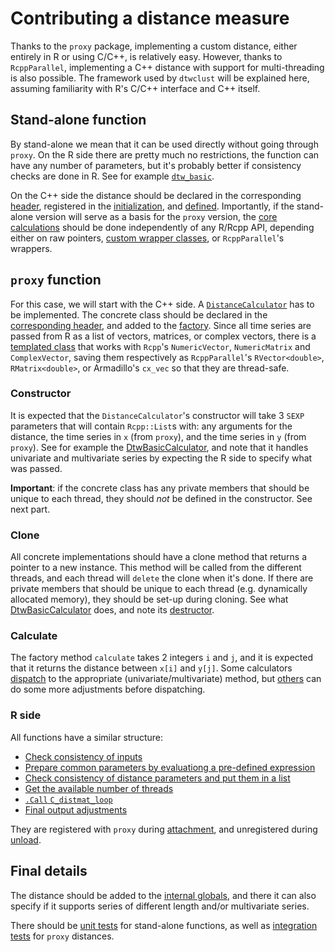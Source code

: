 # Contributing a distance measure

Thanks to the `proxy` package,
implementing a custom distance,
either entirely in R or using C/C++,
is relatively easy.
However, thanks to `RcppParallel`,
implementing a C++ distance with support for multi-threading is also possible.
The framework used by `dtwclust` will be explained here,
assuming familiarity with R's C/C++ interface and C++ itself.

## Stand-alone function

By stand-alone we mean that it can be used directly without going through `proxy`.
On the R side there are pretty much no restrictions,
the function can have any number of parameters,
but it's probably better if consistency checks are done in R.
See for example [`dtw_basic`](https://github.com/asardaes/dtwclust/blob/master/R/DISTANCES-dtw-basic.R#L52).

On the C++ side the distance should be declared in the corresponding [header](https://github.com/asardaes/dtwclust/blob/master/src/distances/distances.h#L14),
registered in the [initialization](https://github.com/asardaes/dtwclust/blob/master/src/init.cpp#L8),
and [defined](https://github.com/asardaes/dtwclust/blob/master/src/distances/dtw-basic.cpp).
Importantly, if the stand-alone version will serve as a basis for the `proxy` version,
the [core calculations](https://github.com/asardaes/dtwclust/blob/master/src/distances/dtw-basic.cpp#L89) should be done independently of any R/Rcpp API,
depending either on raw pointers,
[custom wrapper classes](https://github.com/asardaes/dtwclust/blob/master/src/utils/SurrogateMatrix.h),
or `RcppParallel`'s wrappers.

## `proxy` function

For this case, we will start with the C++ side.
A [`DistanceCalculator`](https://github.com/asardaes/dtwclust/blob/master/src/distance-calculators/distance-calculators.h) has to be implemented.
The concrete class should be declared in the [corresponding header](https://github.com/asardaes/dtwclust/blob/master/src/distance-calculators/concrete-calculators.h),
and added to the [factory](https://github.com/asardaes/dtwclust/blob/master/src/distance-calculators/DistanceCalculatorFactory.cpp).
Since all time series are passed from R as a list of vectors, matrices, or complex vectors,
there is a [templated class](https://github.com/asardaes/dtwclust/blob/master/src/utils/TSTSList.h) that works with `Rcpp`'s `NumericVector`, `NumericMatrix` and `ComplexVector`,
saving them respectively as `RcppParallel`'s `RVector<double>`, `RMatrix<double>`, or Armadillo's `cx_vec` so that they are thread-safe.

### Constructor

It is expected that the `DistanceCalculator`'s constructor will take 3 `SEXP` parameters that will contain `Rcpp::List`s with:
any arguments for the distance,
the time series in `x` (from `proxy`),
and the time series in `y` (from `proxy`).
See for example the [DtwBasicCalculator](https://github.com/asardaes/dtwclust/blob/master/src/distance-calculators/DtwBasicCalculator.cpp#L13),
and note that it handles univariate and multivariate series by expecting the R side to specify what was passed.

**Important**: if the concrete class has any private members that should be unique to each thread,
they should *not* be defined in the constructor.
See next part.

### Clone

All concrete implementations should have a clone method that returns a pointer to a new instance.
This method will be called from the different threads,
and each thread will `delete` the clone when it's done.
If there are private members that should be unique to each thread
(e.g. dynamically allocated memory),
they should be set-up during cloning.
See what [DtwBasicCalculator](https://github.com/asardaes/dtwclust/blob/master/src/distance-calculators/DtwBasicCalculator.cpp#L63) does,
and note its [destructor](https://github.com/asardaes/dtwclust/blob/master/src/distance-calculators/DtwBasicCalculator.cpp#L38).

### Calculate

The factory method `calculate` takes 2 integers `i` and `j`,
and it is expected that it returns the distance between `x[i]` and `y[j]`.
Some calculators [dispatch](https://github.com/asardaes/dtwclust/blob/master/src/distance-calculators/DtwBasicCalculator.cpp#L46) to the appropriate (univariate/multivariate) method,
but [others](https://github.com/asardaes/dtwclust/blob/master/src/distance-calculators/SbdCalculator.cpp#L37) can do some more adjustments before dispatching.

### R side

All functions have a similar structure:

- [Check consistency of inputs](https://github.com/asardaes/dtwclust/blob/master/R/DISTANCES-dtw-basic.R#L111)
- [Prepare common parameters by evaluationg a pre-defined expression](https://github.com/asardaes/dtwclust/blob/master/R/DISTANCES-dtw-basic.R#L123)
- [Check consistency of distance parameters and put them in a list](https://github.com/asardaes/dtwclust/blob/master/R/DISTANCES-dtw-basic.R#L126)
- [Get the available number of threads](https://github.com/asardaes/dtwclust/blob/master/R/DISTANCES-dtw-basic.R#L156)
- [`.Call` `C_distmat_loop`](https://github.com/asardaes/dtwclust/blob/master/R/DISTANCES-dtw-basic.R#L157)
- [Final output adjustments](https://github.com/asardaes/dtwclust/blob/master/R/DISTANCES-dtw-basic.R#L161)

They are registered with `proxy` during [attachment](https://github.com/asardaes/dtwclust/blob/master/R/pkg.R#L76),
and unregistered during [unload](https://github.com/asardaes/dtwclust/blob/master/R/pkg.R#L149).

## Final details

The distance should be added to the [internal globals](https://github.com/asardaes/dtwclust/blob/master/R/UTILS-globals-internal.R#L9),
and there it can also specify if it supports series of different length and/or multivariate series.

There should be [unit tests](https://github.com/asardaes/dtwclust/blob/master/tests/testthat/unit/distances.R) for stand-alone functions,
as well as [integration tests](https://github.com/asardaes/dtwclust/blob/master/tests/testthat/integration/proxy.R) for `proxy` distances.
